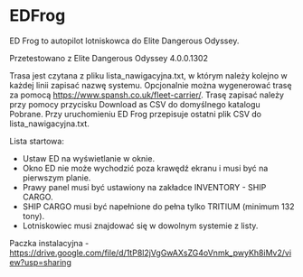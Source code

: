 # EDFrog

ED Frog to autopilot lotniskowca do Elite Dangerous Odyssey.

Przetestowano z Elite Dangerous Odyssey 4.0.0.1302

Trasa jest czytana z pliku lista_nawigacyjna.txt, w którym należy kolejno w każdej linii zapisać nazwę systemu.
Opcjonalnie można wygenerować trasę za pomocą https://www.spansh.co.uk/fleet-carrier/.
Trasę zapisać należy przy pomocy przycisku Download as CSV do domyślnego katalogu Pobrane.
Przy uruchomieniu ED Frog przepisuje ostatni plik CSV do lista_nawigacyjna.txt.

Lista startowa:
- Ustaw ED na wyświetlanie w oknie.
- Okno ED nie może wychodzić poza krawędź ekranu i musi być na pierwszym planie.
- Prawy panel musi być ustawiony na zakładce INVENTORY - SHIP CARGO.
- SHIP CARGO musi być napełnione do pełna tylko TRITIUM (minimum 132 tony).
- Lotniskowiec musi znajdować się w dowolnym systemie z listy.

Paczka instalacyjna - https://drive.google.com/file/d/1tP8l2jVgGwAXsZG4oVnmk_pwyKh8iMv2/view?usp=sharing
